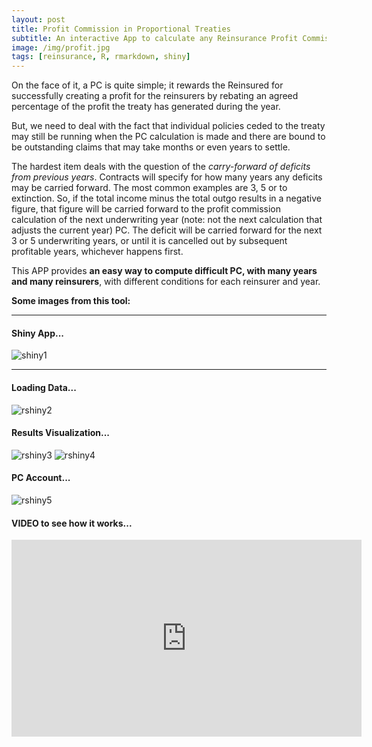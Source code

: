 ```yaml
---
layout: post
title: Profit Commission in Proportional Treaties
subtitle: An interactive App to calculate any Reinsurance Profit Commission...
image: /img/profit.jpg
tags: [reinsurance, R, rmarkdown, shiny]
---
```


On the face of it, a PC is quite simple; it rewards the Reinsured for successfully creating a profit for the reinsurers by rebating an agreed percentage of the profit the treaty has generated during the year.

But, we need to deal with the fact that individual policies ceded to the treaty may still be running when the PC calculation is made and there are bound to be outstanding claims that may take months or even years to settle.

The hardest item deals with the question of the *carry-forward of deficits from previous years*.  Contracts will specify for how many years any deficits may be carried forward.  The most common examples are 3, 5 or to extinction. So, if the total income minus the total outgo results in a negative figure, that figure will be carried forward to the profit commission calculation of the next underwriting year (note: not the next calculation that adjusts the current year) PC.  The deficit will be carried forward for the next 3 or 5 underwriting years, or until it is cancelled out by subsequent profitable years, whichever happens first.

This APP provides **an easy way to compute difficult PC, with many years and many reinsurers**, with different conditions for each reinsurer and year.

**Some images from this tool:**
* * *
#### Shiny App...
![shiny1](https://i.ibb.co/hLjDPNh/Capt-1.png)
* * *
#### Loading Data...
![rshiny2](https://i.ibb.co/bs0pxS5/Capt-2.png)

#### Results Visualization...
![rshiny3](https://i.ibb.co/VS1YNzK/Capt-3.png)
![rshiny4](https://i.ibb.co/TPqJCY1/Capt-4.png)

#### PC Account...
![rshiny5](https://i.ibb.co/rsTg008/Capt-6.png)

#### VIDEO to see how it works...
<iframe width="560" height="315" src="https://www.youtube.com/embed/QI6P_lrFMo0" frameborder="0" allow="accelerometer; autoplay; encrypted-media; gyroscope; picture-in-picture" allowfullscreen></iframe>
